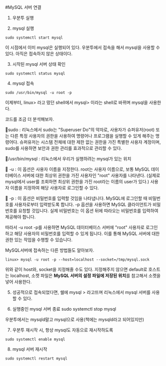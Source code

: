 #MySQL 서버 연결

1. 우분투 실행

2. mysql 실행
~~~
sudo systemctl start mysql
~~~
이 시점에서 이미 mysql은 실행되어 있다. 
우분투에서 접속을 해서 mysql을 사용할 수 있다.
아직은 접속하지 않은 상태이다.

3. 시작된 mysql 서버 상태 확인
~~~
sudo systemctl status mysql
~~~


4. mysql 접속
~~~
sudo /usr/bin/mysql -u root -p
~~~
이제부터, linux> 라고 떴던 shell에서 
mysql> 이라는 shell로 바뀌며  mysql을 사용한다.

코드를 조금 더 분석해보자.

💙sudo
 : 리눅스에서 sudo는 "Superuser Do"의 약자로,
 사용자가 슈퍼유저(root) 또는 다른 특정 사용자의 권한을 사용하여 명령어나 프로그램을 실행할 수 있게 해주는 명령어다.
 슈퍼유저는 시스템 전체에 대한 제한 없는 권한을 가진 특별한 사용자 계정이며, sudo를 사용하면 보안과 권한 관리를 효과적으로 관리할 수 있다.

💙/usr/bin/mysql 
: 리눅스에서 우리가 실행하려는 mysql가 있는 위치

💙 -u
 : 이 옵션은 사용자 이름을 지정한다. 
 root는 사용자 이름으로, 보통 MySQL 데이터베이스 서버에 대한 최상위 권한을 가진 사용자인 "root" 사용자를 나타낸다. 
 (실제로 mysql에서 user를 조회하면 최상위 권한을 가진 root라는 이름의 user가 있다.)
 사용자 이름을 지정하여 해당 사용자로 로그인할 수 있다.
 
💙 -p
: 이 옵션은 비밀번호를 입력할 것임을 나타냅니다. MySQL에 로그인할 때 비밀번호를 사용자로부터 입력받도록 합니다. -p 옵션을 사용하면 MySQL 클라이언트가 비밀번호를 요청할 것입니다. 실제 비밀번호는 이 옵션 뒤에 따라오는 비밀번호를 입력하여 제공해야 합니다.

따라서 -u root -p를 사용하면 MySQL 데이터베이스 서버에 "root" 사용자로 로그인하고 해당 사용자의 비밀번호를 입력할 수 있게 됩니다. 이를 통해 MySQL 서버에 대한 권한 있는 작업을 수행할 수 있습니다.


MySQL서버에 접속하는 다른 방법들도 알아보자.
~~~
linux> mysql -u root -p --host=localhost --socket=/tmp/mysql.sock
~~~
위와 같이 host와, socket을 지정해줄 수도 있다. 
지정해주지 않으면 default로 호스트는 localhost, 소켓 파일은 **MySQL 서버의 설정 파일에 저장된 위치**를 참고해서 소켓을 넣어 사용한다.

5. 성공적으로 접속되었다면, 
쉘에 mysql > 라고뜨며 리눅스에서 mysql 서버를 사용할 수 있다. 


6. 실행중인 mysql 서버 종료
sudo systemctl stop mysql


우분투에서는 mysqld말고 mysql으로 사용(책에는 mysqld라고 되어있지만)

7. 우분투 재시작 시, 항상 mysql도 자동으로 재시작하도록
~~~
sudo systemctl enable mysql
~~~

8. mysql 서버 재시작
~~~
sudo systemctl restart mysql
~~~

